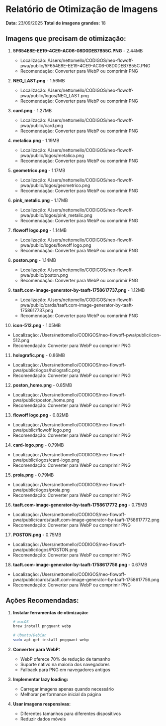 # Relatório de Otimização de Imagens

**Data:** 23/09/2025
**Total de imagens grandes:** 18

## Imagens que precisam de otimização:

1. **5F654E8E-EE19-4CE9-AC06-08D0DEB7B55C.PNG** - 2.44MB
   - Localização: /Users/nettomello/CODIGOS/neo-flowoff-pwa/public/5F654E8E-EE19-4CE9-AC06-08D0DEB7B55C.PNG
   - Recomendação: Converter para WebP ou comprimir PNG

2. **NEO_LAST.png** - 1.56MB
   - Localização: /Users/nettomello/CODIGOS/neo-flowoff-pwa/public/logos/NEO_LAST.png
   - Recomendação: Converter para WebP ou comprimir PNG

3. **card.png** - 1.27MB
   - Localização: /Users/nettomello/CODIGOS/neo-flowoff-pwa/public/card.png
   - Recomendação: Converter para WebP ou comprimir PNG

4. **metalica.png** - 1.19MB
   - Localização: /Users/nettomello/CODIGOS/neo-flowoff-pwa/public/logos/metalica.png
   - Recomendação: Converter para WebP ou comprimir PNG

5. **geometrico.png** - 1.17MB
   - Localização: /Users/nettomello/CODIGOS/neo-flowoff-pwa/public/logos/geometrico.png
   - Recomendação: Converter para WebP ou comprimir PNG

6. **pink_metalic.png** - 1.17MB
   - Localização: /Users/nettomello/CODIGOS/neo-flowoff-pwa/public/logos/pink_metalic.png
   - Recomendação: Converter para WebP ou comprimir PNG

7. **flowoff logo.png** - 1.14MB
   - Localização: /Users/nettomello/CODIGOS/neo-flowoff-pwa/public/logos/flowoff logo.png
   - Recomendação: Converter para WebP ou comprimir PNG

8. **poston.png** - 1.14MB
   - Localização: /Users/nettomello/CODIGOS/neo-flowoff-pwa/public/poston.png
   - Recomendação: Converter para WebP ou comprimir PNG

9. **taaft.com-image-generator-by-taaft-1758617737.png** - 1.12MB
   - Localização: /Users/nettomello/CODIGOS/neo-flowoff-pwa/public/cards/taaft.com-image-generator-by-taaft-1758617737.png
   - Recomendação: Converter para WebP ou comprimir PNG

10. **icon-512.png** - 1.05MB
   - Localização: /Users/nettomello/CODIGOS/neo-flowoff-pwa/public/icon-512.png
   - Recomendação: Converter para WebP ou comprimir PNG

11. **holografic.png** - 0.86MB
   - Localização: /Users/nettomello/CODIGOS/neo-flowoff-pwa/public/logos/holografic.png
   - Recomendação: Converter para WebP ou comprimir PNG

12. **poston_home.png** - 0.85MB
   - Localização: /Users/nettomello/CODIGOS/neo-flowoff-pwa/public/poston_home.png
   - Recomendação: Converter para WebP ou comprimir PNG

13. **flowoff logo.png** - 0.82MB
   - Localização: /Users/nettomello/CODIGOS/neo-flowoff-pwa/public/flowoff logo.png
   - Recomendação: Converter para WebP ou comprimir PNG

14. **card-logo.png** - 0.79MB
   - Localização: /Users/nettomello/CODIGOS/neo-flowoff-pwa/public/logos/card-logo.png
   - Recomendação: Converter para WebP ou comprimir PNG

15. **proia.png** - 0.79MB
   - Localização: /Users/nettomello/CODIGOS/neo-flowoff-pwa/public/logos/proia.png
   - Recomendação: Converter para WebP ou comprimir PNG

16. **taaft.com-image-generator-by-taaft-1758617772.png** - 0.75MB
   - Localização: /Users/nettomello/CODIGOS/neo-flowoff-pwa/public/cards/taaft.com-image-generator-by-taaft-1758617772.png
   - Recomendação: Converter para WebP ou comprimir PNG

17. **POSTON.png** - 0.75MB
   - Localização: /Users/nettomello/CODIGOS/neo-flowoff-pwa/public/logos/POSTON.png
   - Recomendação: Converter para WebP ou comprimir PNG

18. **taaft.com-image-generator-by-taaft-1758617756.png** - 0.67MB
   - Localização: /Users/nettomello/CODIGOS/neo-flowoff-pwa/public/cards/taaft.com-image-generator-by-taaft-1758617756.png
   - Recomendação: Converter para WebP ou comprimir PNG

## Ações Recomendadas:

1. **Instalar ferramentas de otimização:**
   ```bash
   # macOS
   brew install pngquant webp

   # Ubuntu/Debian
   sudo apt-get install pngquant webp
   ```

2. **Converter para WebP:**
   - WebP oferece 70% de redução de tamanho
   - Suporte nativo na maioria dos navegadores
   - Fallback para PNG em navegadores antigos

3. **Implementar lazy loading:**
   - Carregar imagens apenas quando necessário
   - Melhorar performance inicial da página

4. **Usar imagens responsivas:**
   - Diferentes tamanhos para diferentes dispositivos
   - Reduzir dados móveis


